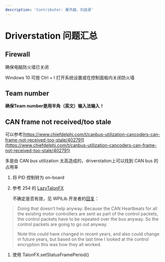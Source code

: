 ```yaml
---
description: 'Contributor: 屠齐越、刘适源'
---
```


# Driverstation 问题汇总

## Firewall

确保电脑防火墙已关闭

Windows 10  可按 Ctrl + I 打开系统设置或在控制面板内关闭防火墙

## Team number

**确保Team number是用半角（英文）输入法输入！**

## **CAN frame not received/too stale**

可以参考[https://www.chiefdelphi.com/t/canbus-utilization-cancoders-can-frame-not-received-too-stale/402791](https://www.chiefdelphi.com/t/canbus-utilization-cancoders-can-frame-not-received-too-stale/402791)

多是由 CAN bus utilization 太高造成的，driverstation上可以找到 CAN bus 的占用率

1. 将 PID 控制转为 on-board
2.  参考 254 的 [LazyTalonFX](https://github.com/Team254/FRC-2020-Public/blob/master/src/main/java/com/team254/lib/drivers/LazyTalonFX.java)

    &#x20;   不确定是否有效，见 WPILib 开发者的[回复](https://www.chiefdelphi.com/t/does-the-rev-pdh-have-adjustable-periodic-status-frames/404895/11)：

> Doing that doesn’t help anyway. Because the CAN Heartbeats for all the existing motor controllers are sent as part of the control packets, the control packets have to be repeated over the bus anyway. So the control packets are going to go out anyway.
>
> Note this could have changed in recent years, and also could change in future years, but based on the last time I looked at the control encryption this was how they all worked.

1. 使用 TalonFX.setStatusFramePeriod()
